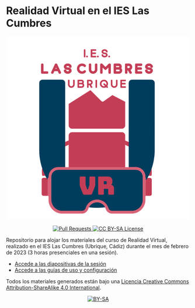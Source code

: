 # Realidad Virtual en el IES Las Cumbres

<p align="center">
<img src="https://github.com/DavidLMS/formacion-profesorado-realidad-virtual-ies-las-cumbres/blob/main/assets/logo-min.png?raw=true" alt="Logo">
</p>

<p align="center">
  <a href="https://github.com/DavidLMS/formacion-profesorado-realidad-virtual-ies-las-cumbres/pulls">
    <img src="https://img.shields.io/badge/PRs-welcome-brightgreen.svg?longCache=true" alt="Pull Requests">
  </a>
  <a href="LICENSE">
      <img src="https://img.shields.io/badge/License-CC%20BY--SA%204.0-lightgrey.svg?longCache=true" alt="CC BY-SA License">
    </a>
</p>

Repositorio para alojar los materiales del curso de Realidad Virtual, realizado en el IES Las Cumbres (Ubrique, Cádiz) durante el mes de febrero de 2023 (3 horas presenciales en una sesión).

* [Accede a las diapositivas de la sesión](/slides/index.html)
* [Accede a las guías de uso y configuración](/guides)

[cc-by-sa]: http://creativecommons.org/licenses/by-sa/4.0/
[cc-by-sa-image]: https://licensebuttons.net/l/by-sa/4.0/88x31.png
[cc-by-sa-shield]: https://img.shields.io/badge/License-CC%20BY--SA%204.0-lightgrey.svg

Todos los materiales generados están bajo una
[Licencia Creative Commons Attribution-ShareAlike 4.0 International][cc-by-sa].

<p align="center"> <a href="http://creativecommons.org/licenses/by-sa/4.0/">
    <img src="https://licensebuttons.net/l/by-sa/4.0/88x31.png" alt="BY-SA">
  </a> </p>
